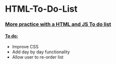 <h1> HTML-To-Do-List </h1>
<h3> <ins> More practice with a HTML and JS To do list </ins> </h3>
<h4> <ins>To do:</ins> </h4>
<ul>
  <li> Improve CSS </li>
  <li>Add day by day functionality</li>
  <li>Allow user to re-order list</li>
</ul>
